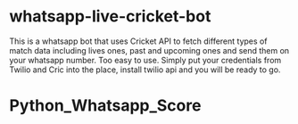 # whatsapp-live-cricket-bot
This is a whatsapp bot that uses Cricket API to fetch different types of match data including lives ones, past and upcoming ones and send them on your whatsapp number.
Too easy to use. Simply put your credentials from Twilio and Cric into the place, install twilio api and you will be ready to go.
# Python_Whatsapp_Score
